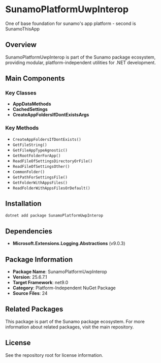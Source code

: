 # SunamoPlatformUwpInterop

One of base foundation for sunamo's app platform - second is SunamoThisApp

## Overview

SunamoPlatformUwpInterop is part of the Sunamo package ecosystem, providing modular, platform-independent utilities for .NET development.

## Main Components

### Key Classes

- **AppDataMethods**
- **CachedSettings**
- **CreateAppFoldersIfDontExistsArgs**

### Key Methods

- `CreateAppFoldersIfDontExists()`
- `GetFileString()`
- `GetFileAppTypeAgnostic()`
- `GetRootFolderForApp()`
- `ReadFileOfSettingsDirectoryOrFile()`
- `ReadFileOfSettingsOther()`
- `CommonFolder()`
- `GetPathForSettingsFile()`
- `GetFolderWithAppsFiles()`
- `ReadFolderWithAppsFilesOrDefault()`

## Installation

```bash
dotnet add package SunamoPlatformUwpInterop
```

## Dependencies

- **Microsoft.Extensions.Logging.Abstractions** (v9.0.3)

## Package Information

- **Package Name**: SunamoPlatformUwpInterop
- **Version**: 25.6.7.1
- **Target Framework**: net9.0
- **Category**: Platform-Independent NuGet Package
- **Source Files**: 24

## Related Packages

This package is part of the Sunamo package ecosystem. For more information about related packages, visit the main repository.

## License

See the repository root for license information.
